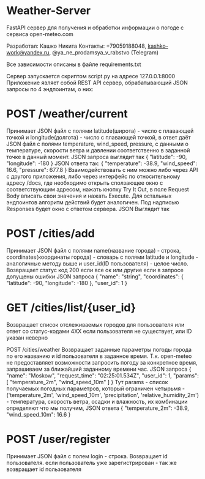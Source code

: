 # Weather-Server
FastAPI сервер для получения и обработки информации о погоде с сервиса open-meteo.com

Разработал: Кашко Никита
Контакты: +79059188048, kashko-work@yandex.ru, @ya_ne_prodamsya_v_rabstvo (Telegram)

Все зависимости описаны в файле requirements.txt

Сервер запускается скриптом script.py на адресе 127.0.0.1:8000
Приложение являет собой REST API сервер, обрабатывающий JSON запросы по 4 эндпоинтам, о них:

# POST /weather/current
Принимает JSON файл с полями latitude(широта) - число с плавающей точкой и longitude(долгота) - число с плавающей точкой, в ответ даёт JSON файл с полями temperature, wind_speed, pressure,
с данными о температуре, скорости ветра и давлении соответственно в заданной точке в данный момент.
JSON запроса выглядит так
{
  "latitude": -90,
  "longitude": -180
}
JSON ответа так:
{
  "temperature": -38.9,
  "wind_speed": 16.6,
  "pressure": 677.8
}
Взаимодействовать с ним можно либо через API с другого приложения, либо через интерфейс по относительному адресу /docs, где необходимо открыть сползающее окно с соответствующим адресом, нажать кнопку Try It Out, в поле Request Body
вписать свои значения и нажать Execute. Для остальных эндпоинтов алгоритм действий будет аналогичен. Под надписью Responses будет окно с ответом сервера.
JSON Выглядит так

# POST /cities/add
Принимает JSON файл с полями name(название города) - строка, coordinates(координаты города) - словарь с полями latitude и longitude - аналогичные методу выше и user_id(ID пользователя) - целое число. Возвращает статус код 200 если все ок
или другие если в запросе допущены ошибки
JSON запроса
{
  "name": "string",
  "coordinates": {
    "latitude": -90,
    "longitude": -180
  },
  "user_id": 1
}

# GET /cities/list/{user_id}
Возвращает список отслеживаемых городов для пользователя или ответ со статус-кодами 4ХХ если пользователя не существует, или ID указан неверно

POST /cities/weather
Возвращает заданные параметры погоды города по его названию и id пользователя в заданное время. Т.к. open-meteo не предоставляет возможности запросить погоду за конкретное время, запрашиваем за ближайший  заданному времени час.
JSON запроса
{
  "name": "Moskow",
  "request_time": "02:25:01.534Z",
  "user_id": 1,
  "params": [
    "temperature_2m", "wind_speed_10m"
  ]
}
Тут params - список получаемых погодных параметров, который ограничен четырьмя - ('temperature_2m', 'wind_speed_10m', 'precipitation', 'relative_humidity_2m') - температура, скорость ветра, осадки и влажность, их комбинации определяют что мы получим,
JSON ответа
{
  "temperature_2m": -38.9,
  "wind_speed_10m": 16.6
}

# POST /user/register
Принимает JSON файл с полем login - строка. Возвращает id пользователя. если пользователь уже зарегистрирован - так же возвращает id пользователя
